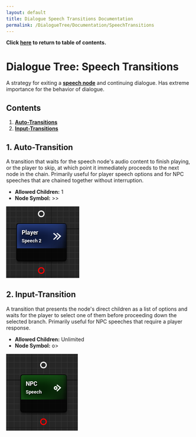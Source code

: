 ```yaml
---
layout: default
title: Dialogue Speech Transitions Documentation
permalink: /DialogueTree/Documentation/SpeechTransitions
---
```

**Click [here](Contents.md) to return to table of contents.** 

# Dialogue Tree: Speech Transitions
A strategy for exiting a [**speech node**](DialogueNodes.md#speech-node) and continuing dialogue. Has extreme importance for the behavior of dialogue. 

## Contents
1. [**Auto-Transitions**](SpeechTransitions.md#1-auto-transition)
2. [**Input-Transitions**](SpeechTransitions.md#2-input-transition)

## 1. Auto-Transition 
A transition that waits for the speech node's audio content to finish playing, or the player to skip, at which point it immediately proceeds to the next node in the chain. Primarily useful for player speech options and for NPC speeches that are chained together without interruption. 
* **Allowed Children:** 1
* **Node Symbol:** >>

![AutoTransitionImage](Images/AutoTransitionImage.png)

## 2. Input-Transition
A transition that presents the node's direct children as a list of options and waits for the player to select one of them before proceeding down the selected branch. Primarily useful for NPC speeches that require a player response. 
* **Allowed Children:** Unlimited
* **Node Symbol:** o>

![InputTransitionImage](Images/InputTransitionImage.png)

